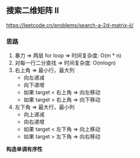 ## 搜索二维矩阵 II

<https://leetcode.cn/problems/search-a-2d-matrix-ii/>

### 思路

1. 暴力 => 两层 for loop => 时间复杂度: O(m * n)
2. 对每一行二分查找 => 时间复杂度: O(mlogn)
3. 右上角 => 最小行，最大列
    - 向左递减
    - 向下递增
    - 如果 target < 右上角 => 向左移动
    - 如果 target > 右上角 => 向下移动
4. 左下角 => 最大行，最小列
    - 向上递减
    - 向右递增
    - 如果 target < 左下角 => 向上移动
    - 如果 target > 左下角 => 向右移动

**构造单调有序性**
